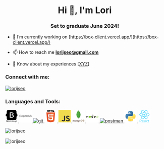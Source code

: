 <!--
**lorijseo/lorijseo** is a ✨ _special_ ✨ repository because its `README.md` (this file) appears on your GitHub profile.

Here are some ideas to get you started:

- 🔭 I’m currently working on ...
- 🌱 I’m currently learning ...
- 👯 I’m looking to collaborate on ...
- 🤔 I’m looking for help with ...
- 💬 Ask me about ...
- 📫 How to reach me: ...
- 😄 Pronouns: ...
- ⚡ Fun fact: ...
-->

<h1 align="center">Hi 👋, I'm Lori</h1>
<h3 align="center">Set to graduate June 2024!</h3>

- 🔭 I’m currently working on [https://box-client.vercel.app/](https://box-client.vercel.app/)

- 📫 How to reach me **lorijseo@gmail.com**

- 📄 Know about my experiences [[XYZ](https://viewscreen.githubusercontent.com/view/pdf?browser=chrome&amp;bypass_fastly=true&amp;color_mode=auto&amp;commit=96d74a92f44ef7bf2d2eb18823caa0b06cfba91d&amp;device=unknown_device&amp;docs_host=https%3A%2F%2Fdocs.github.com&amp;enc_url=68747470733a2f2f7261772e67697468756275736572636f6e74656e742e636f6d2f6c6f72696a73656f2f6c6f72696a73656f2f393664373461393266343465663762663264326562313838323363616130623036636662613931642f6c6f72692d73656f2d726573756d652e706466&amp;logged_in=true&amp;nwo=lorijseo%2Florijseo&amp;path=lori-seo-resume.pdf&amp;platform=windows&amp;repository_id=701505826&amp;repository_type=Repository&amp;version=117#ebbd89fe-4105-443a-9af6-ab73989aac9e)]


<h3 align="left">Connect with me:</h3>
<p align="left">
<a href="https://linkedin.com/in/lorijseo" target="blank"><img align="center" src="https://raw.githubusercontent.com/rahuldkjain/github-profile-readme-generator/master/src/images/icons/Social/linked-in-alt.svg" alt="lorijseo" height="30" width="40" /></a>
</p>

<h3 align="left">Languages and Tools:</h3>
<p align="left"> <a href="https://getbootstrap.com" target="_blank" rel="noreferrer"> <img src="https://raw.githubusercontent.com/devicons/devicon/master/icons/bootstrap/bootstrap-plain-wordmark.svg" alt="bootstrap" width="40" height="40"/> </a> <a href="https://expressjs.com" target="_blank" rel="noreferrer"> <img src="https://raw.githubusercontent.com/devicons/devicon/master/icons/express/express-original-wordmark.svg" alt="express" width="40" height="40"/> </a> <a href="https://git-scm.com/" target="_blank" rel="noreferrer"> <img src="https://www.vectorlogo.zone/logos/git-scm/git-scm-icon.svg" alt="git" width="40" height="40"/> </a> <a href="https://www.w3.org/html/" target="_blank" rel="noreferrer"> <img src="https://raw.githubusercontent.com/devicons/devicon/master/icons/html5/html5-original-wordmark.svg" alt="html5" width="40" height="40"/> </a> <a href="https://developer.mozilla.org/en-US/docs/Web/JavaScript" target="_blank" rel="noreferrer"> <img src="https://raw.githubusercontent.com/devicons/devicon/master/icons/javascript/javascript-original.svg" alt="javascript" width="40" height="40"/> </a> <a href="https://www.mongodb.com/" target="_blank" rel="noreferrer"> <img src="https://raw.githubusercontent.com/devicons/devicon/master/icons/mongodb/mongodb-original-wordmark.svg" alt="mongodb" width="40" height="40"/> </a> <a href="https://nodejs.org" target="_blank" rel="noreferrer"> <img src="https://raw.githubusercontent.com/devicons/devicon/master/icons/nodejs/nodejs-original-wordmark.svg" alt="nodejs" width="40" height="40"/> </a> <a href="https://postman.com" target="_blank" rel="noreferrer"> <img src="https://www.vectorlogo.zone/logos/getpostman/getpostman-icon.svg" alt="postman" width="40" height="40"/> </a> <a href="https://www.python.org" target="_blank" rel="noreferrer"> <img src="https://raw.githubusercontent.com/devicons/devicon/master/icons/python/python-original.svg" alt="python" width="40" height="40"/> </a> <a href="https://reactjs.org/" target="_blank" rel="noreferrer"> <img src="https://raw.githubusercontent.com/devicons/devicon/master/icons/react/react-original-wordmark.svg" alt="react" width="40" height="40"/> </a> </p>

<p><img align="center" src="https://github-readme-stats.vercel.app/api/top-langs?username=lorijseo&show_icons=true&locale=en&layout=compact" alt="lorijseo" /></p>

<p><img align="center" src="https://github-readme-streak-stats.herokuapp.com/?user=lorijseo&" alt="lorijseo" /></p>

